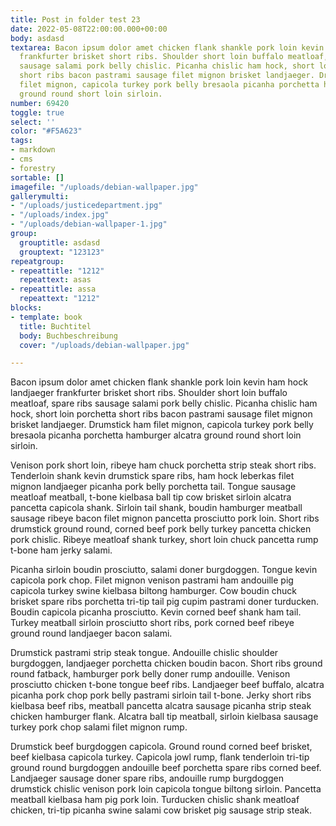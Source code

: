 ```yaml
---
title: Post in folder test 23
date: 2022-05-08T22:00:00.000+00:00
body: asdasd
textarea: Bacon ipsum dolor amet chicken flank shankle pork loin kevin ham hock landjaeger
  frankfurter brisket short ribs. Shoulder short loin buffalo meatloaf, spare ribs
  sausage salami pork belly chislic. Picanha chislic ham hock, short loin porchetta
  short ribs bacon pastrami sausage filet mignon brisket landjaeger. Drumstick ham
  filet mignon, capicola turkey pork belly bresaola picanha porchetta hamburger alcatra
  ground round short loin sirloin.
number: 69420
toggle: true
select: ''
color: "#F5A623"
tags:
- markdown
- cms
- forestry
sortable: []
imagefile: "/uploads/debian-wallpaper.jpg"
gallerymulti:
- "/uploads/justicedepartment.jpg"
- "/uploads/index.jpg"
- "/uploads/debian-wallpaper-1.jpg"
group:
  grouptitle: asdasd
  grouptext: "123123"
repeatgroup:
- repeattitle: "1212"
  repeattext: asas
- repeattitle: assa
  repeattext: "1212"
blocks:
- template: book
  title: Buchtitel
  body: Buchbeschreibung
  cover: "/uploads/debian-wallpaper.jpg"

---
```

Bacon ipsum dolor amet chicken flank shankle pork loin kevin ham hock landjaeger frankfurter brisket short ribs. Shoulder short loin buffalo meatloaf, spare ribs sausage salami pork belly chislic. Picanha chislic ham hock, short loin porchetta short ribs bacon pastrami sausage filet mignon brisket landjaeger. Drumstick ham filet mignon, capicola turkey pork belly bresaola picanha porchetta hamburger alcatra ground round short loin sirloin.

Venison pork short loin, ribeye ham chuck porchetta strip steak short ribs. Tenderloin shank kevin drumstick spare ribs, ham hock leberkas filet mignon landjaeger picanha pork belly porchetta tail. Tongue sausage meatloaf meatball, t-bone kielbasa ball tip cow brisket sirloin alcatra pancetta capicola shank. Sirloin tail shank, boudin hamburger meatball sausage ribeye bacon filet mignon pancetta prosciutto pork loin. Short ribs drumstick ground round, corned beef pork belly turkey pancetta chicken pork chislic. Ribeye meatloaf shank turkey, short loin chuck pancetta rump t-bone ham jerky salami.

Picanha sirloin boudin prosciutto, salami doner burgdoggen. Tongue kevin capicola pork chop. Filet mignon venison pastrami ham andouille pig capicola turkey swine kielbasa biltong hamburger. Cow boudin chuck brisket spare ribs porchetta tri-tip tail pig cupim pastrami doner turducken. Boudin capicola picanha prosciutto. Kevin corned beef shank ham tail. Turkey meatball sirloin prosciutto short ribs, pork corned beef ribeye ground round landjaeger bacon salami.

Drumstick pastrami strip steak tongue. Andouille chislic shoulder burgdoggen, landjaeger porchetta chicken boudin bacon. Short ribs ground round fatback, hamburger pork belly doner rump andouille. Venison prosciutto chicken t-bone tongue beef ribs. Landjaeger beef buffalo, alcatra picanha pork chop pork belly pastrami sirloin tail t-bone. Jerky short ribs kielbasa beef ribs, meatball pancetta alcatra sausage picanha strip steak chicken hamburger flank. Alcatra ball tip meatball, sirloin kielbasa sausage turkey pork chop salami filet mignon rump.

Drumstick beef burgdoggen capicola. Ground round corned beef brisket, beef kielbasa capicola turkey. Capicola jowl rump, flank tenderloin tri-tip ground round burgdoggen andouille beef porchetta spare ribs corned beef. Landjaeger sausage doner spare ribs, andouille rump burgdoggen drumstick chislic venison pork loin capicola tongue biltong sirloin. Pancetta meatball kielbasa ham pig pork loin. Turducken chislic shank meatloaf chicken, tri-tip picanha swine salami cow brisket pig sausage strip steak.